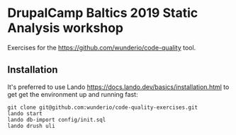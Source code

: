 DrupalCamp Baltics 2019 Static Analysis workshop
================================================

Exercises for the https://github.com/wunderio/code-quality tool.

## Installation

It's preferred to use Lando https://docs.lando.dev/basics/installation.html to
get get the environment up and running fast:
       
    git clone git@github.com:wunderio/code-quality-exercises.git
    lando start
    lando db-import config/init.sql
    lando drush uli
